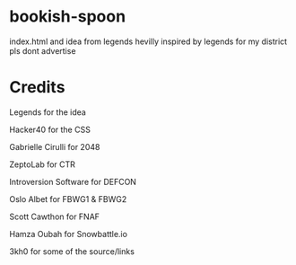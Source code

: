# bookish-spoon
index.html and idea from legends
hevilly inspired by legends
for my district pls dont advertise
# Credits
Legends for the idea

Hacker40 for the CSS

Gabrielle Cirulli for 2048

ZeptoLab for CTR

Introversion Software for DEFCON

Oslo Albet for FBWG1 & FBWG2

Scott Cawthon for FNAF
  
Hamza Oubah for Snowbattle.io

3kh0 for some of the source/links
